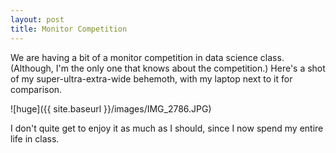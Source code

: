 ```yaml
---
layout: post
title: Monitor Competition
---
```


We are having a bit of a monitor competition in data science class. (Although, I'm the only one that knows about the competition.) Here's a shot of my super-ultra-extra-wide behemoth, with my laptop next to it for comparison.

![huge]({{ site.baseurl }}/images/IMG_2786.JPG)

I don't quite get to enjoy it as much as I should, since I now spend my entire life in class.